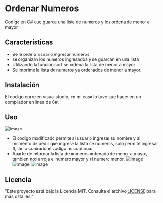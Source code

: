 # Ordenar Numeros

Codigo en C# que guarda una lista de numeros y los ordena de menor a mayor.


## Características
- Se le pide al usuario ingresar numeros
- se organizan los numeros ingresados y se guardan en una lista
- Utilizando la funcion sort se ordena la lista de menor a mayor
- Se imprime la lista de numeros ya ordenados de menor a mayor.


## Instalación

El codigo corre en visual studio, en mi caso lo tuve que hacer en un compilador en linea de C#.

## Uso

![image](https://github.com/ProteanW1/IngenieriaSoftware/assets/144411242/f5a7bc11-b8d4-41cc-b130-6745602dad5e)

* El codigo modificado permite al usuario ingresar su nombre y al momento de pedir que ingrese la lista de numeros, solo permite ingresar 3, de lo contrario el codigo no continua.
* Aparte de retornar la lista de numeros ordenada de menor a mayor, tambien nos arroja el numero mayor y  el numero menor.
![image](https://github.com/ProteanW1/IngenieriaSoftware/assets/144411242/f2995a48-5ecd-46c9-b729-8353dfb32bff)
![image](https://github.com/ProteanW1/IngenieriaSoftware/assets/144411242/f88ca684-602e-482d-bb2b-959ea1fa0ed1)
![image](https://github.com/ProteanW1/IngenieriaSoftware/assets/144411242/b5c6bdda-69de-409d-8357-9abe9788eb93)


## Licencia

 "Este proyecto está bajo la Licencia MIT. Consulta el archivo [LICENSE](LICENSE) para más detalles."
